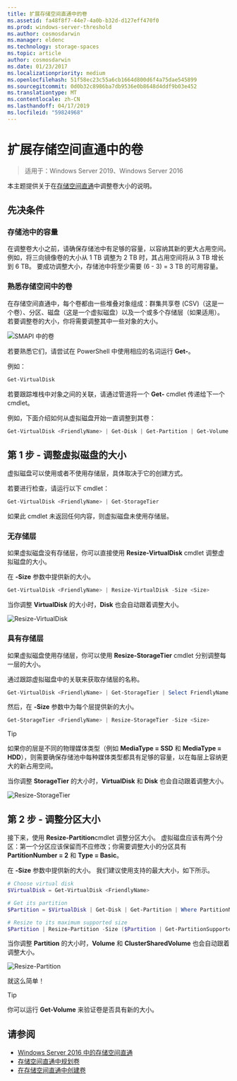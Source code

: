 ```yaml
---
title: 扩展存储空间直通中的卷
ms.assetid: fa48f8f7-44e7-4a0b-b32d-d127eff470f0
ms.prod: windows-server-threshold
ms.author: cosmosdarwin
ms.manager: eldenc
ms.technology: storage-spaces
ms.topic: article
author: cosmosdarwin
ms.date: 01/23/2017
ms.localizationpriority: medium
ms.openlocfilehash: 51f58ec23c55a6cb1664d800d6f4a75dae545899
ms.sourcegitcommit: 0d0b32c8986ba7db9536e0b8648d4ddf9b03e452
ms.translationtype: MT
ms.contentlocale: zh-CN
ms.lasthandoff: 04/17/2019
ms.locfileid: "59824968"
---
```

# <a name="extending-volumes-in-storage-spaces-direct"></a>扩展存储空间直通中的卷
> 适用于：Windows Server 2019、Windows Server 2016

本主题提供关于在[存储空间直通](storage-spaces-direct-overview.md)中调整卷大小的说明。

## <a name="prerequisites"></a>先决条件

### <a name="capacity-in-the-storage-pool"></a>存储池中的容量

在调整卷大小之前，请确保存储池中有足够的容量，以容纳其新的更大占用空间。 例如，将三向镜像卷的大小从 1 TB 调整为 2 TB 时，其占用空间将从 3 TB 增长到 6 TB。 要成功调整大小，存储池中将至少需要 (6 - 3) = 3 TB 的可用容量。

### <a name="familiarity-with-volumes-in-storage-spaces"></a>熟悉存储空间中的卷

在存储空间直通中，每个卷都由一些堆叠对象组成：群集共享卷 (CSV)（这是一个卷）、分区、磁盘（这是一个虚拟磁盘）以及一个或多个存储层（如果适用）。 若要调整卷的大小，你将需要调整其中一些对象的大小。

![SMAPI 中的卷](media/resize-volumes/volumes-in-smapi.png)

若要熟悉它们，请尝试在 PowerShell 中使用相应的名词运行 **Get-**。

例如：

```PowerShell
Get-VirtualDisk
```

若要跟踪堆栈中对象之间的关联，请通过管道将一个 **Get-** cmdlet 传递给下一个 cmdlet。

例如，下面介绍如何从虚拟磁盘开始一直调整到其卷：

```PowerShell
Get-VirtualDisk <FriendlyName> | Get-Disk | Get-Partition | Get-Volume 
```

## <a name="step-1--resize-the-virtual-disk"></a>第 1 步 - 调整虚拟磁盘的大小

虚拟磁盘可以使用或者不使用存储层，具体取决于它的创建方式。

若要进行检查，请运行以下 cmdlet：

```PowerShell
Get-VirtualDisk <FriendlyName> | Get-StorageTier 
```

如果此 cmdlet 未返回任何内容，则虚拟磁盘未使用存储层。

### <a name="no-storage-tiers"></a>无存储层

如果虚拟磁盘没有存储层，你可以直接使用 **Resize-VirtualDisk** cmdlet 调整虚拟磁盘的大小。

在 **-Size** 参数中提供新的大小。

```PowerShell
Get-VirtualDisk <FriendlyName> | Resize-VirtualDisk -Size <Size>
```

当你调整 **VirtualDisk** 的大小时，**Disk** 也会自动跟着调整大小。

![Resize-VirtualDisk](media/resize-volumes/Resize-VirtualDisk.gif)

### <a name="with-storage-tiers"></a>具有存储层

如果虚拟磁盘使用存储层，你可以使用 **Resize-StorageTier** cmdlet 分别调整每一层的大小。

通过跟踪虚拟磁盘中的关联来获取存储层的名称。

```PowerShell
Get-VirtualDisk <FriendlyName> | Get-StorageTier | Select FriendlyName
```

然后，在 **-Size** 参数中为每个层提供新的大小。

```PowerShell
Get-StorageTier <FriendlyName> | Resize-StorageTier -Size <Size>
```

> [!TIP]
> 如果你的层是不同的物理媒体类型（例如 **MediaType = SSD** 和 **MediaType = HDD**），则需要确保存储池中每种媒体类型都具有足够的容量，以在每层上容纳更大的新占用空间。

当你调整 **StorageTier** 的大小时，**VirtualDisk** 和 **Disk** 也会自动跟着调整大小。

![Resize-StorageTier](media/resize-volumes/Resize-StorageTier.gif)

## <a name="step-2--resize-the-partition"></a>第 2 步 - 调整分区大小

接下来，使用 **Resize-Partition**cmdlet 调整分区大小。 虚拟磁盘应该有两个分区：第一个分区应该保留而不应修改；你需要调整大小的分区具有 **PartitionNumber = 2** 和 **Type = Basic**。

在 **-Size** 参数中提供新的大小。 我们建议使用支持的最大大小，如下所示。

```PowerShell
# Choose virtual disk
$VirtualDisk = Get-VirtualDisk <FriendlyName>

# Get its partition
$Partition = $VirtualDisk | Get-Disk | Get-Partition | Where PartitionNumber -Eq 2

# Resize to its maximum supported size 
$Partition | Resize-Partition -Size ($Partition | Get-PartitionSupportedSize).SizeMax
```

当你调整 **Partition** 的大小时，**Volume** 和 **ClusterSharedVolume** 也会自动跟着调整大小。

![Resize-Partition](media/resize-volumes/Resize-Partition.gif)

就这么简单！

> [!TIP]
> 你可以运行 **Get-Volume** 来验证卷是否具有新的大小。

## <a name="see-also"></a>请参阅

- [Windows Server 2016 中的存储空间直通](storage-spaces-direct-overview.md)
- [存储空间直通中规划卷](plan-volumes.md)
- [在存储空间直通中创建卷](create-volumes.md)
